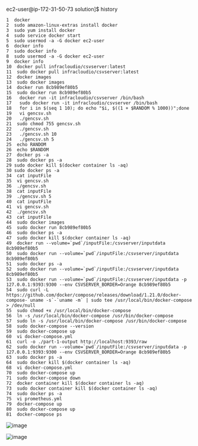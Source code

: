 

ec2-user@ip-172-31-50-73 solution]$ history

    1  docker
    2  sudo amazon-linux-extras install docker
    3  sudo yum install docker
    4  sudo service docker start
    5  sudo usermod -a -G docker ec2-user
    6  docker info
    7  sudo docker info
    8  sudo usermod -a -G docker ec2-user
    9  docker info
    10  docker pull infracloudio/csvserver:latest
    11  sudo docker pull infracloudio/csvserver:latest
    12  docker images
    13  sudo docker images
    14  docker run 8cb989ef80b5
    15  sudo docker run 8cb989ef80b5
    16   docker run -it infracloudio/csvserver /bin/bash
    17   sudo docker run -it infracloudio/csvserver /bin/bash
    18   for i in $(seq 1 10); do echo "$i, $((1 + $RANDOM % 1000))";done
    19   vi gencsv.sh
    20   ./gencsv.sh
    21  sudo chmod 755 gencsv.sh
    22   ./gencsv.sh
    23   ./gencsv.sh 10
    24   ./gencsv.sh 5
    25  echo RANDOM
    26  echo $RANDOM
    27  docker ps -a
    28  sudo docker ps -a
    29 sudo docker kill $(docker container ls -aq)
    30 sudo docker ps -a
    34  cat inputFile
    35  vi gencsv.sh
    36  ./gencsv.sh
    38  cat inputFile
    39  ./gencsv.sh 5
    40  cat inputFile
    41  vi gencsv.sh
    42  ./gencsv.sh
    43  cat inputFile
    44  sudo docker images
    45  sudo docker run 8cb989ef80b5
    46  sudo docker ps -a
    47  sudo docker kill $(docker container ls -aq)
    49  docker run --volume=`pwd`/inputFile:/csvserver/inputdata 8cb989ef80b5
    50  sudo docker run --volume=`pwd`/inputFile:/csvserver/inputdata 8cb989ef80b5
    51  sudo docker ps -a
    52  sudo docker run --volume=`pwd`/inputFile:/csvserver/inputdata 8cb989ef80b5
    53  sudo docker run --volume=`pwd`/inputFile:/csvserver/inputdata -p 127.0.0.1:9393:9300 --env CSVSERVER_BORDER=Orange 8cb989ef80b5
    54  sudo curl -L https://github.com/docker/compose/releases/download/1.21.0/docker-compose-`uname -s`-`uname -m` | sudo tee /usr/local/bin/docker-compose > /dev/null
    55  sudo chmod +x /usr/local/bin/docker-compose
    56  ln -s /usr/local/bin/docker-compose /usr/bin/docker-compose
    57  sudo ln -s /usr/local/bin/docker-compose /usr/bin/docker-compose
    58  sudo docker-compose --version
    59  sudo docker-compose up
    60  vi docker-compose.yml
    61  curl -o ./part-1-output http://localhost:9393/raw
    62  sudo docker run --volume=`pwd`/inputFile:/csvserver/inputdata -p 127.0.0.1:9393:9300 --env CSVSERVER_BORDER=Orange 8cb989ef80b5
    63  sudo docker ps -a
    64  sudo docker kill $(docker container ls -aq)
    68  vi docker-compose.yml
    70  sudo docker-compose up
    71  sudo docker-compose down
    72  docker container kill $(docker container ls -aq)
    73  sudo docker container kill $(docker container ls -aq)
    74  sudo docker ps -a
    75  vi prometheus.yml
    79  docker-compose up
    80  sudo docker-compose up
    81  docker-compose ps

    
 ![image](https://user-images.githubusercontent.com/40487138/115357634-7868ab00-a1da-11eb-90ea-f6953f12b13d.png)
  

![image](https://user-images.githubusercontent.com/40487138/115360325-270deb00-a1dd-11eb-9708-a814aacbfdf7.png)



